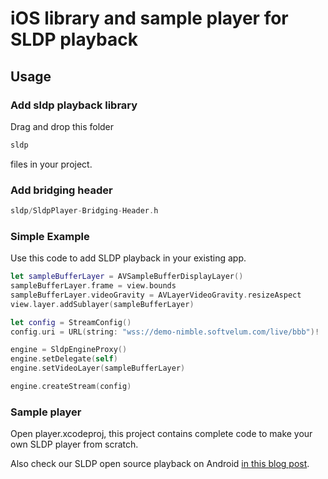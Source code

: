 # iOS library and sample player for SLDP playback

## Usage

### Add sldp playback library
Drag and drop this folder
```swift
sldp
```
files in your project.

### Add bridging header
```swift
sldp/SldpPlayer-Bridging-Header.h
```

### Simple Example
Use this code to add SLDP playback in your existing app.
```swift
let sampleBufferLayer = AVSampleBufferDisplayLayer()
sampleBufferLayer.frame = view.bounds
sampleBufferLayer.videoGravity = AVLayerVideoGravity.resizeAspect
view.layer.addSublayer(sampleBufferLayer)

let config = StreamConfig()
config.uri = URL(string: "wss://demo-nimble.softvelum.com/live/bbb")!

engine = SldpEngineProxy()
engine.setDelegate(self)
engine.setVideoLayer(sampleBufferLayer)

engine.createStream(config)
```

### Sample player

Open player.xcodeproj, this project contains complete code to make your own SLDP player from scratch.



Also check our SLDP open source playback on Android [in this blog post](https://softvelum.com/2025/08/sldp-exoplayer-media3-open-source/).

